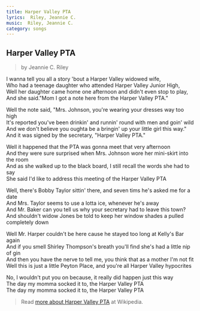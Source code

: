 ```yaml
---
title: Harper Valley PTA
lyrics:  Riley, Jeannie C.
music:  Riley, Jeannie C.
category: songs
---
```


## Harper Valley PTA

> by Jeannie C. Riley

I wanna tell you all a story 'bout a Harper Valley widowed wife,  
Who had a teenage daughter who attended Harper Valley Junior High,  
Well her daughter came home one afternoon and didn't even stop to play,  
And she said."Mom I got a note here from the Harper Valley PTA."

Well the note said, "Mrs. Johnson, you're wearing your dresses way too high  
It's reported you've been drinkin' and runnin' round with men and goin' wild  
And we don't believe you oughta be a bringin' up your little girl this way."  
And it was signed by the secretary, "Harper Valley PTA."

Well it happened that the PTA was gonna meet that very afternoon  
And they were sure surprised when Mrs. Johnson wore her mini-skirt into the room  
And as she walked up to the black board, I still recall the words she had to say  
She said I'd like to address this meeting of the Harper Valley PTA

Well, there's Bobby Taylor sittin' there, and seven tims he's asked me for a date  
And Mrs. Taylor seems to use a lotta ice, whenever he's away  
And Mr. Baker can you tell us why your secretary had to leave this town?  
And shouldn't widow Jones be told to keep her window shades a pulled completely down

Well Mr. Harper couldn't be here cause he stayed too long at Kelly's Bar again  
And if you smell Shirley Thompson's breath you'll find she's had a little nip of gin  
And then you have the nerve to tell me, you think that as a mother I'm not fit  
Well this is just a little Peyton Place, and you're all Harper Valley hypocrites

No, I wouldn't put you on because, it really did happen just this way  
The day my momma socked it to, the Harper Valley PTA  
The day my momma socked it to, the Harper Valley PTA

> Read [more about Harper Valley PTA](https://en.wikipedia.org/wiki/Harper_Valley_PTA) at Wikipedia.
